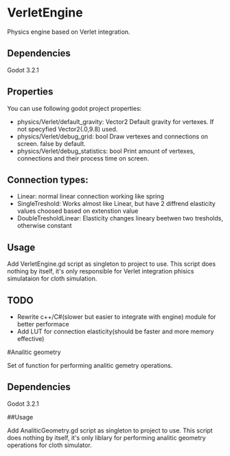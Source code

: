 # VerletEngine

Physics engine based on Verlet integration.

## Dependencies

Godot 3.2.1

## Properties
 
You can use following godot project properties:

* physics/Verlet/default_gravity: Vector2 Default gravity for vertexes. If not specyfied Vector2(.0,9.8) used.
* physics/Verlet/debug_grid: bool Draw vertexes and connections on screen. false by default.
* physics/Verlet/debug_statistics: bool Print amount of vertexes, connections and their process time on screen.

## Connection types:
* Linear: normal linear connection working like spring
* SingleTreshold: Works almost like Linear, but have 2 diffrend elasticity values choosed based on extenstion value
* DoubleTresholdLinear: Elasticity changes lineary beetwen two tresholds, otherwise constant

## Usage

Add VerletEngine.gd script as singleton to project to use.
This script does nothing by itself, it's only responsible for Verlet integration phisics simulataion for cloth simulation.

## TODO
* Rewrite c++/C#(slower but easier to integrate with engine) module for better performace
* Add LUT for connection elasticity(should be faster and more memory effective)

#Analitic geometry

Set of function for performing analitic gemetry operations.

## Dependencies

Godot 3.2.1

##Usage

Add AnaliticGeometry.gd script as singleton to project to use.
This script does nothing by itself, it's only liblary for performing analitic geometry operations for cloth simulator.